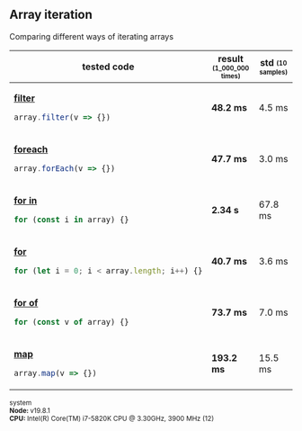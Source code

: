 ## Array iteration
Comparing different ways of iterating arrays
<table><thead><tr><th>tested code</th><th>result <sub><sup>(1_000_000 times)</sup></sub></th><th>std <sub><sup>(10 samples)</sup></sub></th></tr></thead><tbody>
<tr></tr><tr><td>

[**filter**](/benchmarks/array-iteration/filter.js)

```javascript
array.filter(v => {})
```

</td><td><b>48.2 ms</b></td><td>4.5 ms</td></tr>
<tr></tr><tr><td>

[**foreach**](/benchmarks/array-iteration/foreach.js)

```javascript
array.forEach(v => {})
```

</td><td><b>47.7 ms</b></td><td>3.0 ms</td></tr>
<tr></tr><tr><td>

[**for in**](/benchmarks/array-iteration/for-in.js)

```javascript
for (const i in array) {}
```

</td><td><b>2.34 s</b></td><td>67.8 ms</td></tr>
<tr></tr><tr><td>

[**for**](/benchmarks/array-iteration/for.js)

```javascript
for (let i = 0; i < array.length; i++) {}
```

</td><td><b>40.7 ms</b></td><td>3.6 ms</td></tr>
<tr></tr><tr><td>

[**for of**](/benchmarks/array-iteration/for-of.js)

```javascript
for (const v of array) {}
```

</td><td><b>73.7 ms</b></td><td>7.0 ms</td></tr>
<tr></tr><tr><td>

[**map**](/benchmarks/array-iteration/map.js)

```javascript
array.map(v => {})
```

</td><td><b>193.2 ms</b></td><td>15.5 ms</td></tr>
</tbody></table>


<sub>system<br><b>Node: </b> v19.8.1 <br><b>CPU: </b>Intel(R) Core(TM) i7-5820K CPU @ 3.30GHz, 3900 MHz (12)</sub>
